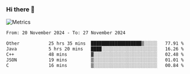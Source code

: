 ### Hi there 👋

![Metrics](https://github.com/radoapx/radoapx/blob/main/github-metrics.svg)

<!--START_SECTION:waka-->

```txt
From: 20 November 2024 - To: 27 November 2024

Other           25 hrs 35 mins  ███████████████████▒░░░░░   77.91 %
Java            5 hrs 20 mins   ████░░░░░░░░░░░░░░░░░░░░░   16.26 %
C++             48 mins         ▓░░░░░░░░░░░░░░░░░░░░░░░░   02.48 %
JSON            19 mins         ▒░░░░░░░░░░░░░░░░░░░░░░░░   01.01 %
C               16 mins         ▒░░░░░░░░░░░░░░░░░░░░░░░░   00.84 %
```

<!--END_SECTION:waka-->

<!--
**radoapx/radoapx** is a ✨ _special_ ✨ repository because its `README.md` (this file) appears on your GitHub profile.

Here are some ideas to get you started:

- 🔭 I’m currently working on ...
- 🌱 I’m currently learning ...
- 👯 I’m looking to collaborate on ...
- 🤔 I’m looking for help with ...
- 💬 Ask me about ...
- 📫 How to reach me: ...
- 😄 Pronouns: ...
- ⚡ Fun fact: ...
-->
